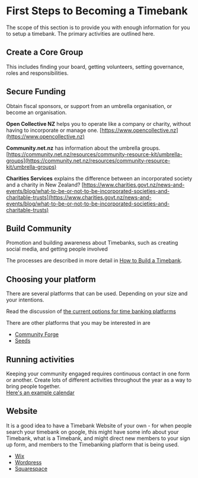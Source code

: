 # First Steps to Becoming a Timebank

The scope of this section is to provide you with enough information for you to setup a timebank. The primary activities are outlined here.

## Create a Core Group
This includes finding your board, getting volunteers, setting governance, roles and responsibilities. 

## Secure Funding
Obtain fiscal sponsors, or support from an umbrella organisation, or become an organisation. 

**Open Collective NZ** helps you to operate like a company or charity, without having to incorporate or manage one. [https://www.opencollective.nz](https://www.opencollective.nz)

**Community.net.nz** has information about the umbrella groups. [https://community.net.nz/resources/community-resource-kit/umbrella-groups](https://community.net.nz/resources/community-resource-kit/umbrella-groups)

**Charities Services** explains the difference between an incorporated society and a charity in New Zealand?  [https://www.charities.govt.nz/news-and-events/blog/what-to-be-or-not-to-be-incorporated-societies-and-charitable-trusts](https://www.charities.govt.nz/news-and-events/blog/what-to-be-or-not-to-be-incorporated-societies-and-charitable-trusts)


## Build Community
Promotion and building awareness about Timebanks, such as creating social media, and getting people involved

The processes are described in more detail in [How to Build a Timebank](https://timeexchange.co.nz/images/Resources/Startup/How-to-Build-a-TimeBank.pdf). 


## Choosing your platform

There are several platforms that can be used. Depending on your size and your intentions.

Read the discussion of <a href="https://docs.google.com/document/d/15vyl1RpmJBHJXYlia0Pwt5mB9eSSUq0MTYGDxQfwlYg/edit?usp=sharing"> the current options for time banking platforms</a>

There are other platforms that you may be interested in are 

* [Community Forge](https://communityforge.net/en/node/1087)
* [Seeds](https://joinseeds.earth/)
	
## Running activities
Keeping your community engaged requires continuous contact in one form or another. Create lots of different activities throughout the year as a way to bring people together.<br><a href="activityCalendar.md">Here's an example calendar</a>


## Website
It is a good idea to have a Timebank Website of your own - for when people search your timebank on google, this might have some info about your Timebank, what is a Timebank, and might direct new members to your sign up form, and members to the Timebanking platform that is being used. 


* [Wix](https://www.wix.com/)
* [Wordpress](https://wordpress.com/free/)
* [Squarespace](https://www.squarespace.com/)



